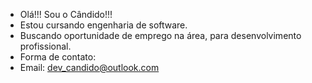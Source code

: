 - Olá!!! Sou o Cândido!!!
- Estou cursando engenharia de software.
- Buscando oportunidade de emprego na área, para desenvolvimento profissional.
- Forma de contato:
-    Email: dev_candido@outlook.com
<!---
CandidoNKuerten/CandidoNKuerten is a ✨ special ✨ repository because its `README.md` (this file) appears on your GitHub profile.
You can click the Preview link to take a look at your changes.
--->
